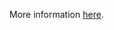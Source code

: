 More information [here](https://docs.prismacloud.io/en/enterprise-edition/policy-reference/aws-policies/aws-networking-policies/bc-aws-352).
